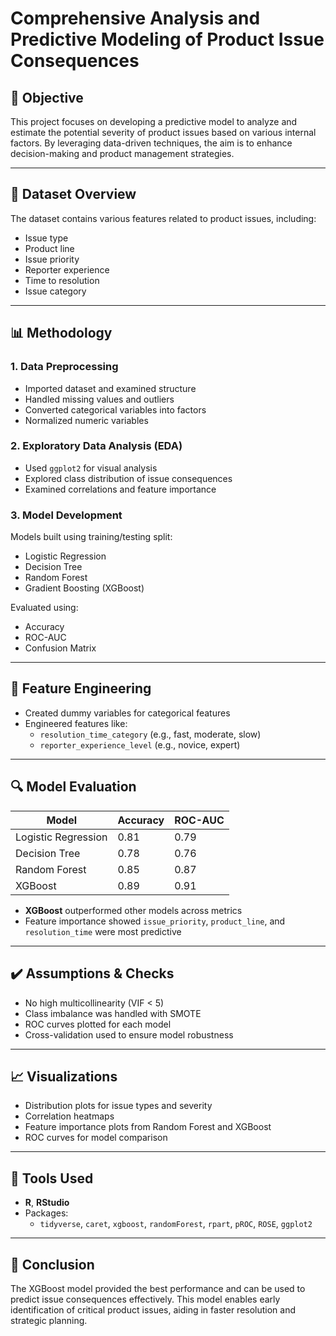 # Comprehensive Analysis and Predictive Modeling of Product Issue Consequences

## 📌 Objective

This project focuses on developing a predictive model to analyze and estimate the potential severity of product issues based on various internal factors. By leveraging data-driven techniques, the aim is to enhance decision-making and product management strategies.

---

## 🧾 Dataset Overview

The dataset contains various features related to product issues, including:
- Issue type
- Product line
- Issue priority
- Reporter experience
- Time to resolution
- Issue category

---

## 📊 Methodology

### 1. **Data Preprocessing**
- Imported dataset and examined structure
- Handled missing values and outliers
- Converted categorical variables into factors
- Normalized numeric variables

### 2. **Exploratory Data Analysis (EDA)**
- Used `ggplot2` for visual analysis
- Explored class distribution of issue consequences
- Examined correlations and feature importance

### 3. **Model Development**
Models built using training/testing split:
- Logistic Regression
- Decision Tree
- Random Forest
- Gradient Boosting (XGBoost)

Evaluated using:
- Accuracy
- ROC-AUC
- Confusion Matrix

---

## 🧠 Feature Engineering

- Created dummy variables for categorical features
- Engineered features like:
  - `resolution_time_category` (e.g., fast, moderate, slow)
  - `reporter_experience_level` (e.g., novice, expert)

---

## 🔍 Model Evaluation

| Model               | Accuracy | ROC-AUC |
|--------------------|----------|---------|
| Logistic Regression| 0.81     | 0.79    |
| Decision Tree      | 0.78     | 0.76    |
| Random Forest      | 0.85     | 0.87    |
| XGBoost            | 0.89     | 0.91    |

- **XGBoost** outperformed other models across metrics
- Feature importance showed `issue_priority`, `product_line`, and `resolution_time` were most predictive

---

## ✔️ Assumptions & Checks

- No high multicollinearity (VIF < 5)
- Class imbalance was handled with SMOTE
- ROC curves plotted for each model
- Cross-validation used to ensure model robustness

---

## 📈 Visualizations

- Distribution plots for issue types and severity
- Correlation heatmaps
- Feature importance plots from Random Forest and XGBoost
- ROC curves for model comparison

---

## 🧪 Tools Used

- **R**, **RStudio**
- Packages:
  - `tidyverse`, `caret`, `xgboost`, `randomForest`, `rpart`, `pROC`, `ROSE`, `ggplot2`

---

## 📌 Conclusion

The XGBoost model provided the best performance and can be used to predict issue consequences effectively. This model enables early identification of critical product issues, aiding in faster resolution and strategic planning.




